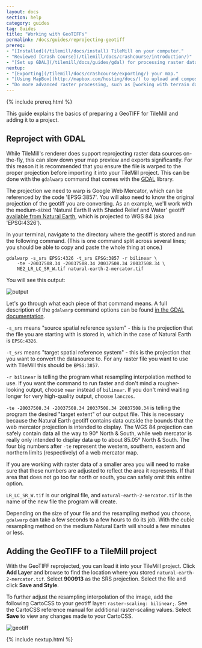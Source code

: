 ```yaml
---
layout: docs
section: help
category: guides
tag: Guides
title: "Working with GeoTIFFs"
permalink: /docs/guides/reprojecting-geotiff
prereq:
- "[Installed](/tilemill/docs/install) TileMill on your computer."
- "Reviewed [Crash Course](/tilemill/docs/crashcourse/introduction/)"
- "[Set up GDAL](/tilemill/docs/guides/gdal) for processing raster data in the terminal."
nextup:
- "[Exporting](/tilemill/docs/crashcourse/exporting/) your map."
- "[Using MapBox](http://mapbox.com/hosting/docs/) to upload and composite your map."
- "Do more advanced raster processing, such as [working with terrain data](/tilemill/docs/guides/terrain-data/)"
---
```

{% include prereq.html %}

This guide explains the basics of preparing a GeoTIFF for TileMill and adding it to a project.

## Reproject with GDAL

While TileMill's renderer does support reprojecting raster data sources on-the-fly, this can slow down your map preview and exports significantly. For this reason it is recommended that you ensure the file is warped to the proper projection before importing it into your TileMill project. This can be done with the `gdalwarp` command that comes with the [GDAL](/tilemill/docs/guides/gdal) library.

The projection we need to warp is Google Web Mercator, which can be referenced by the code 'EPSG:3857'. You will also need to know the original projection of the geotiff you are converting. As an example, we'll work with the medium-sized 'Natural Earth II with Shaded Relief and Water' geotiff [available from Natural Earth](http://www.naturalearthdata.com/downloads/10m-natural-earth-2/10m-natural-earth-ii-with-shaded-relief-and-water/), which is projected to WGS 84 (aka 'EPSG:4326').

In your terminal, navigate to the directory where the geotiff is stored and run the following command. (This is one command split across several lines; you should be able to copy and paste the whole thing at once.)

    gdalwarp -s_srs EPSG:4326 -t_srs EPSG:3857 -r bilinear \
        -te -20037508.34 -20037508.34 20037508.34 20037508.34 \
        NE2_LR_LC_SR_W.tif natural-earth-2-mercator.tif

You will see this output:

![output](/tilemill/assets/pages/geotiff-process-2.png)

Let's go through what each piece of that command means. A full description of the `gdalwarp` command options can be found [in the GDAL documentation](http://www.gdal.org/gdalwarp.html).
 
`-s_srs` means "source spatial reference system" - this is the projection that the flle you are starting with is stored in, which in the case of Natural Earth is `EPSG:4326`.

`-t_srs` means "target spatial reference system" - this is the projection that you want to convert the datasource to. For any raster file you want to use with TileMill this should be `EPSG:3857`.

`-r bilinear` is telling the program what resampling interpolation method to use. If you want the command to run faster and don't mind a rougher-looking output, choose `near` instead of `bilinear`. If you don't mind waiting longer for very high-quality output, choose `lanczos`.

`-te -20037508.34 -20037508.34 20037508.34 20037508.34` is telling the program the desired "target extent" of our output file. This is necessary because the Natural Earth geotiff contains data outside the bounds that the web mercator projection is intended to display. The WGS 84 projection can safely contain data all the way to 90&deg; North & South, while web mercator is really only intended to display data up to about 85.05&deg; North & South. The four big numbers after `-te` represent the western, southern, eastern and northern limits (respectively) of a web mercator map. 

If you are working with raster data of a smaller area you will need to make sure that these numbers are adjusted to reflect the area it represents. If that area that does not go too far north or south, you can safely omit this entire option.

`LR_LC_SR_W.tif` is our original file, and `natural-earth-2-mercator.tif` is the name of the new file the program will create.

Depending on the size of your file and the resampling method you choose, `gdalwarp` can take a few seconds to a few hours to do its job. With the cubic resampling method on the medium Natural Earth will should a few minutes or less.

## Adding the GeoTIFF to a TileMill project

With the GeoTIFF reprojected, you can load it into your TileMill project. Click **Add Layer** and browse to find the location where you stored `natural-earth-2-mercator.tif`. Select **900913** as the SRS projection. Select the file and click **Save and Style**.

To further adjust the resampling interpolation of the image, add the following CartoCSS to your geotiff layer: `raster-scaling: bilinear;`. See the CartoCSS reference manual for additional raster-scaling values. Select **Save** to view any changes made to your CartoCSS. 

![geotiff](/tilemill/assets/pages/geotiff-process-5.png)

{% include nextup.html %}
